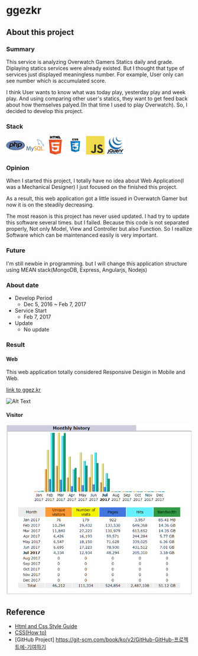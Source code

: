# ggezkr

## About this project

### Summary
This service is analyzing Overwatch Gamers Statics daily and grade. Diplaying statics services were already existed. But I thought that type of services just displayed meaningless number. For example, User only can see number which is accumulated score.

 I think User wants to know what was today play, yesterday play and week play. And using comparing other user's statics, they want to get feed back  about how themselves palyed.(In that time I used to play Overwatch). So, I decided to develop this project.

### Stack
<div>
 <img src="./screenshot/stack/php.png" width="50">
 <img src="./screenshot/stack/mysql.png" width="50">
 <img src="./screenshot/stack/html.png" width="50">
 <img src="./screenshot/stack/css3.png" width="50">
 <img src="./screenshot/stack/javascript.jpeg" width="50">
 <img src="./screenshot/stack/jquery.png" width="50">
</div>


### Opinion
When I started this project, I totally have no idea about Web Application(I was a Mechanical Designer) I just focused on the finished this project.

As a result, this web application got a little issued in Overwatch Gamer but now it is on the steadily decreasing.

The most reason is this project has never used updated. I had try to update this software several times. but I failed. Because this code is not separated properly, Not only Model, View and Controller but also Function. So I reallize Software which can be maintenanced easily is very important. 

### Future
I'm still newbie in programming. but I will change this application structure using MEAN stack(MongoDB, Express, Angularjs, Nodejs)

### About date
* Develop Period
    * Dec 5, 2016 ~ Feb 7, 2017
* Service Start
    * Feb 7, 2017
* Update
    * No update

### Result

#### Web
This web application totally considered Responsive Desigin in Mobile and Web.

[link to ggez.kr](http://ggez.kr)

![Alt Text](/screenshot/screenshot-web.png)


#### Visitor
![Alt text](/screenshot/2017-07-29_20h26_19.png "Optional Title")

## Reference
- [Html and Css Style Guide](https://google.github.io/styleguide/htmlcssguide.html)
- [CSS(How to)](https://www.w3schools.com/howto/)
- [GitHub Project] https://git-scm.com/book/ko/v2/GitHub-GitHub-프로젝트에-기여하기

